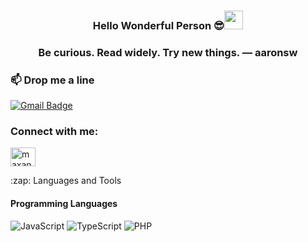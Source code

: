 <!-- BEST READ ME  -->

<h3 align="center"> Hello Wonderful Person  😎<img src="https://media.giphy.com/media/hvRJCLFzcasrR4ia7z/giphy.gif" width="30px"></h3>
<h3 align="center"> Be curious. Read widely. Try new things. — aaronsw</h3>


### :mailbox: Drop me a line
[![Gmail Badge](https://img.shields.io/badge/-maxangulo@gmail.com-c14438?style=flat-square&logo=Gmail&logoColor=white&link=mailto:maxngulo@gmail.com)](mailto:maxangulo@gmail.com)

<h3 align="left">Connect with me:</h3>
<p align="center">

<a href="https://linkedin.com/in/maxangulo" target="blank"><img align="center" src="https://cdn.jsdelivr.net/npm/simple-icons@3.0.1/icons/linkedin.svg" alt="maxangulo" height="30" width="40" /></a>

  <summary>:zap: Languages and Tools</summary>
  <h4>Programming Languages</h4>
<img alt="JavaScript" src="https://img.shields.io/badge/javascript%20-%23323330.svg?&style=for-the-badge&logo=javascript&logoColor=%23F7DF1E"/> <img alt="TypeScript" src="https://img.shields.io/badge/typescript%20-%23007ACC.svg?&style=for-the-badge&logo=typescript&logoColor=white"/> <img alt="PHP" src="https://img.shields.io/badge/php-%23777BB4.svg?&style=for-the-badge&logo=php&logoColor=white"/>
